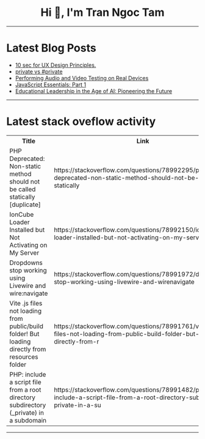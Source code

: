 <h1 align="center">Hi 👋, I'm Tran Ngoc Tam</h1>

---

# Latest Blog Posts 
<!-- BLOG-POST-LIST:START -->
- [10 sec for UX Design Principles.](https://dev.to/enigmade/10-sec-for-ux-design-principles-31in)
- [private vs #private](https://dev.to/old-starchy/private-vs-private-3cbd)
- [Performing Audio and Video Testing on Real Devices](https://dev.to/grjoeay/performing-audio-and-video-testing-on-real-devices-22h2)
- [JavaScript Essentials: Part 1](https://dev.to/otumianempire/javascript-essentials-part-1-39c1)
- [Educational Leadership in the Age of AI: Pioneering the Future](https://dev.to/dms/educational-leadership-in-the-age-of-ai-pioneering-the-future-1ip1)
<!-- BLOG-POST-LIST:END -->

---

# Latest stack oveflow activity
<table>
  <tr><th>Title</th><th>Link</th></tr>
  <!-- STACKOVERFLOW:START --><tr><td>PHP Deprecated: Non-static method should not be called statically [duplicate]</td><td>https://stackoverflow.com/questions/78992295/php-deprecated-non-static-method-should-not-be-called-statically</td></tr><tr><td>IonCube Loader Installed but Not Activating on My Server</td><td>https://stackoverflow.com/questions/78992150/ioncube-loader-installed-but-not-activating-on-my-server</td></tr><tr><td>Dropdowns stop working using Livewire and wire:navigate</td><td>https://stackoverflow.com/questions/78991972/dropdowns-stop-working-using-livewire-and-wirenavigate</td></tr><tr><td>Vite .js files not loading from public/build folder! But loading directly from resources folder</td><td>https://stackoverflow.com/questions/78991761/vite-js-files-not-loading-from-public-build-folder-but-loading-directly-from-r</td></tr><tr><td>PHP: include a script file from a root directory subdirectory &lpar;_private&rpar; in a subdomain</td><td>https://stackoverflow.com/questions/78991482/php-include-a-script-file-from-a-root-directory-subdirectory-private-in-a-su</td></tr><!-- STACKOVERFLOW:END -->
</table>

---


